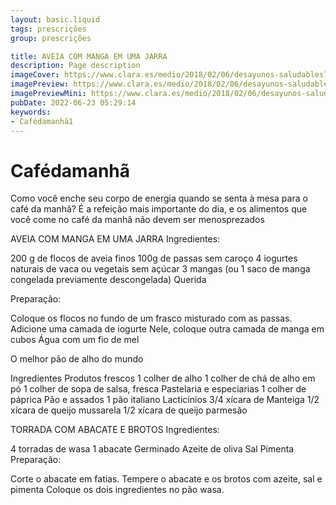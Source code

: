 ```yaml
---
layout: basic.liquid
tags: prescrições
group: prescrições

title: AVEIA COM MANGA EM UMA JARRA
description: Page description
imageCover: https://www.clara.es/medio/2018/02/06/desayunos-saludables7_6c8b3cc7_600x900.jpg
imagePreview: https://www.clara.es/medio/2018/02/06/desayunos-saludables7_6c8b3cc7_600x900.jpg
imagePreviewMini: https://www.clara.es/medio/2018/02/06/desayunos-saludables7_6c8b3cc7_600x900.jpg
pubDate: 2022-06-23 05:29:14
keywords:
- Cafédamanhã1
---
```


# Cafédamanhã

Como você enche seu corpo de energia quando se senta à mesa para o café da manhã? É a refeição mais importante do dia, e os alimentos que você come no café da manhã não devem ser menosprezados

AVEIA COM MANGA EM UMA JARRA
Ingredientes:

200 g de flocos de aveia finos
100g de passas sem caroço
4 iogurtes naturais de vaca ou vegetais sem açúcar
3 mangas (ou 1 saco de manga congelada previamente descongelada)
Querida

Preparação:

Coloque os flocos no fundo de um frasco misturado com as passas.
Adicione uma camada de iogurte
Nele, coloque outra camada de manga em cubos
Água com um fio de mel

O melhor pão de alho do mundo

Ingredientes
Produtos frescos
1 colher de alho
1 colher de chá de alho em pó
1 colher de sopa de salsa, fresca
Pastelaria e especiarias
1 colher de páprica
Pão e assados
1 pão italiano
Lacticínios
3/4 xícara de Manteiga
1/2 xícara de queijo mussarela
1/2 xícara de queijo parmesão

TORRADA COM ABACATE E BROTOS
Ingredientes:

4 torradas de wasa
1 abacate
Germinado
Azeite de oliva
Sal
Pimenta
Preparação:

Corte o abacate em fatias.
Tempere o abacate e os brotos com azeite, sal e pimenta
Coloque os dois ingredientes no pão wasa.
